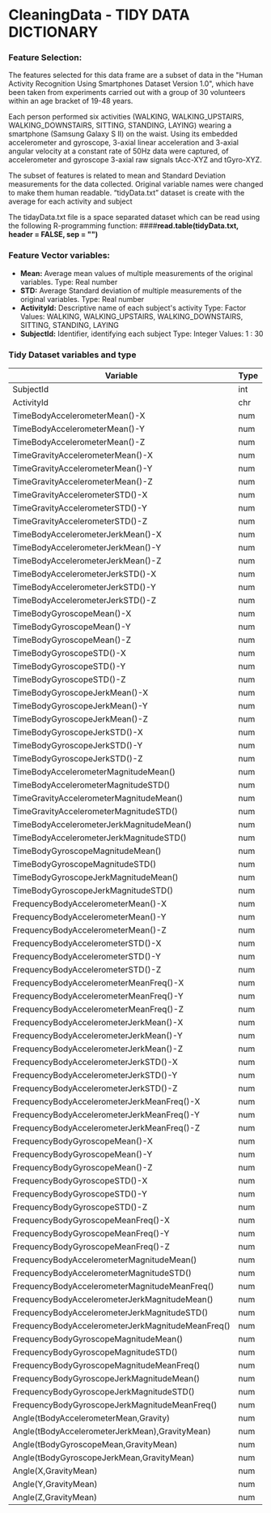 # CleaningData - TIDY DATA DICTIONARY

### Feature Selection:
The features selected for this data frame are a subset of data in the "Human Activity Recognition Using Smartphones
Dataset Version 1.0", which have been taken from experiments carried out with a group of 30 volunteers within an age
bracket of 19-48 years. 

Each person performed six activities (WALKING, WALKING_UPSTAIRS, WALKING_DOWNSTAIRS, SITTING, STANDING, LAYING) wearing
a smartphone (Samsung Galaxy S II) on the waist. Using its embedded accelerometer and gyroscope, 3-axial linear
acceleration and 3-axial angular velocity at a constant rate of 50Hz data were captured, of accelerometer and gyroscope
3-axial raw signals tAcc-XYZ and tGyro-XYZ.

The subset of features is related to mean and Standard Deviation measurements for the data collected.  Original variable names were changed to make them human readable.  “tidyData.txt” dataset is create with the average for each activity and subject

The tidayData.txt file is a space separated dataset which can be read using the following R-programming function:
####__read.table(tidyData.txt, header = FALSE, sep = "")__

### Feature Vector variables:
* __Mean:__  Average mean values of multiple measurements of the original variables. Type: Real number
* __STD:__  Average Standard deviation of multiple measurements of the original variables. Type: Real number
* __ActivityId:__ Descriptive name of each subject's activity Type: Factor Values: WALKING, WALKING_UPSTAIRS, WALKING_DOWNSTAIRS, SITTING, STANDING, LAYING
* __SubjectId:__ Identifier, identifying each subject Type: Integer Values: 1 : 30

### Tidy Dataset variables and type
|Variable                     |Type|
|-----------------------------|----|
|SubjectId	|int|
|ActivityId	|chr|
|TimeBodyAccelerometerMean()-X|	num|
|TimeBodyAccelerometerMean()-Y|	num|
|TimeBodyAccelerometerMean()-Z| num|
|TimeGravityAccelerometerMean()-X|	num|
|TimeGravityAccelerometerMean()-Y|	num|
|TimeGravityAccelerometerMean()-Z|	num|
|TimeGravityAccelerometerSTD()-X|	num|
|TimeGravityAccelerometerSTD()-Y|	num|
|TimeGravityAccelerometerSTD()-Z|	num|
|TimeBodyAccelerometerJerkMean()-X|	num|
|TimeBodyAccelerometerJerkMean()-Y|	num|
|TimeBodyAccelerometerJerkMean()-Z|	num|
|TimeBodyAccelerometerJerkSTD()-X|	num|
|TimeBodyAccelerometerJerkSTD()-Y|	num|
|TimeBodyAccelerometerJerkSTD()-Z|	num|
|TimeBodyGyroscopeMean()-X|	num|
|TimeBodyGyroscopeMean()-Y|	num|
|TimeBodyGyroscopeMean()-Z|	num|
|TimeBodyGyroscopeSTD()-X|	num|
|TimeBodyGyroscopeSTD()-Y|	num|
|TimeBodyGyroscopeSTD()-Z|	num|
|TimeBodyGyroscopeJerkMean()-X|	num|
|TimeBodyGyroscopeJerkMean()-Y|	num|
|TimeBodyGyroscopeJerkMean()-Z|	num|
|TimeBodyGyroscopeJerkSTD()-X|	num|
|TimeBodyGyroscopeJerkSTD()-Y|	num|
|TimeBodyGyroscopeJerkSTD()-Z|	num|
|TimeBodyAccelerometerMagnitudeMean()|	num|
|TimeBodyAccelerometerMagnitudeSTD()|	num|
|TimeGravityAccelerometerMagnitudeMean()|	num|
|TimeGravityAccelerometerMagnitudeSTD()|	num|
|TimeBodyAccelerometerJerkMagnitudeMean()|	num|
|TimeBodyAccelerometerJerkMagnitudeSTD()|	num|
|TimeBodyGyroscopeMagnitudeMean()|	num|
|TimeBodyGyroscopeMagnitudeSTD()|	num|
|TimeBodyGyroscopeJerkMagnitudeMean()|	num|
|TimeBodyGyroscopeJerkMagnitudeSTD()|	num|
|FrequencyBodyAccelerometerMean()-X|	num|
|FrequencyBodyAccelerometerMean()-Y|	num|
|FrequencyBodyAccelerometerMean()-Z|	num|
|FrequencyBodyAccelerometerSTD()-X|	num|
|FrequencyBodyAccelerometerSTD()-Y|	num|
|FrequencyBodyAccelerometerSTD()-Z|	num|
|FrequencyBodyAccelerometerMeanFreq()-X|	num|
|FrequencyBodyAccelerometerMeanFreq()-Y|	num|
|FrequencyBodyAccelerometerMeanFreq()-Z|	num|
|FrequencyBodyAccelerometerJerkMean()-X|	num|
|FrequencyBodyAccelerometerJerkMean()-Y|	num|
|FrequencyBodyAccelerometerJerkMean()-Z|	num|
|FrequencyBodyAccelerometerJerkSTD()-X|	num|
|FrequencyBodyAccelerometerJerkSTD()-Y|	num|
|FrequencyBodyAccelerometerJerkSTD()-Z|	num|
|FrequencyBodyAccelerometerJerkMeanFreq()-X|	num|
|FrequencyBodyAccelerometerJerkMeanFreq()-Y|	num|
|FrequencyBodyAccelerometerJerkMeanFreq()-Z|	num|
|FrequencyBodyGyroscopeMean()-X|	num|
|FrequencyBodyGyroscopeMean()-Y|	num|
|FrequencyBodyGyroscopeMean()-Z|	num|
|FrequencyBodyGyroscopeSTD()-X|	num|
|FrequencyBodyGyroscopeSTD()-Y|	num|
|FrequencyBodyGyroscopeSTD()-Z|	num|
|FrequencyBodyGyroscopeMeanFreq()-X|	num|
|FrequencyBodyGyroscopeMeanFreq()-Y|	num|
|FrequencyBodyGyroscopeMeanFreq()-Z|	num|
|FrequencyBodyAccelerometerMagnitudeMean()|	num|
|FrequencyBodyAccelerometerMagnitudeSTD()|	num|
|FrequencyBodyAccelerometerMagnitudeMeanFreq()|	num|
|FrequencyBodyAccelerometerJerkMagnitudeMean()|	num|
|FrequencyBodyAccelerometerJerkMagnitudeSTD()|	num|
|FrequencyBodyAccelerometerJerkMagnitudeMeanFreq()|	num|
|FrequencyBodyGyroscopeMagnitudeMean()|	num|
|FrequencyBodyGyroscopeMagnitudeSTD()|	num|
|FrequencyBodyGyroscopeMagnitudeMeanFreq()|	num|
|FrequencyBodyGyroscopeJerkMagnitudeMean()|	num|
|FrequencyBodyGyroscopeJerkMagnitudeSTD()|	num|
|FrequencyBodyGyroscopeJerkMagnitudeMeanFreq()|	num|
|Angle(tBodyAccelerometerMean,Gravity)|	num|
|Angle(tBodyAccelerometerJerkMean),GravityMean)|	num|
|Angle(tBodyGyroscopeMean,GravityMean)|	num|
|Angle(tBodyGyroscopeJerkMean,GravityMean)|	num|
|Angle(X,GravityMean)|	num|
|Angle(Y,GravityMean)|	num|
|Angle(Z,GravityMean)|	num|
